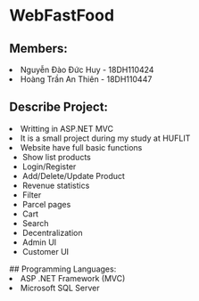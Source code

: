 # WebFastFood
## Members:
<li> Nguyễn Đào Đức Huy - 18DH110424 </li>
<li> Hoàng Trần An Thiên - 18DH110447 </li>

## Describe Project:
<li> Writting in ASP.NET MVC </li>
<li> It is a small project during my study at HUFLIT </li>
<li> Website have full basic functions 
  <ul>
    <li> Show list products </li>
  <li> Login/Register </li>
  <li> Add/Delete/Update Product </li>
  <li> Revenue statistics </li>
  <li> Filter </li>
  <li> Parcel pages </li>
  <li> Cart </li>
  <li> Search </li>
  <li> Decentralization </li>
  <li> Admin UI </li>
  <li> Customer UI </li>
  </ul>
</li>
## Programming Languages:
<li> ASP .NET Framework (MVC) </li>
<li> Microsoft SQL Server </li>

  
